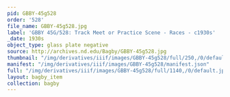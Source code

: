```yaml
---
pid: GBBY-45g528
order: '528'
file_name: GBBY-45g528.jpg
label: 'GBBY 45G/528: Track Meet or Practice Scene - Races - c1930s'
_date: 1930s
object_type: glass plate negative
source: http://archives.nd.edu/Bagby/GBBY-45g528.jpg
thumbnail: "/img/derivatives/iiif/images/GBBY-45g528/full/250,/0/default.jpg"
manifest: "/img/derivatives/iiif/images/GBBY-45g528/manifest.json"
full: "/img/derivatives/iiif/images/GBBY-45g528/full/1140,/0/default.jpg"
layout: bagby_item
collection: bagby
---
```

